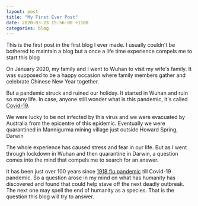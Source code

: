 ```yaml
---
layout: post
title: "My First Ever Post"
date: 2020-03-23 15:56:00 +1100
categories: blog
---
```


This is the first post in the first blog I ever made.
I usually couldn't be bothered to maintain a blog but a once a life time experience compels me to start this blog

On January 2020, my family and I went to Wuhan to visit my wife's family. It was supposed to be a happy occasion where family members gather and celebrate Chinese New Year together.

But a pandemic struck and ruined our holiday. It started in Wuhan and ruin so many life. In case, anyone still wonder what is this pandemic, it's called [Covid-19](https://www.who.int/emergencies/diseases/novel-coronavirus-2019).  

We were lucky to be not infected by this virus and we were evacuated by Australia from the epicentre of this epidemic.  Eventually we were quarantined in Mannigurma mining village just outside Howard Spring, Darwin

The whole experience has caused stress and fear in our life. But as I went through lockdown in Wuhan and then quarantine in Darwin, a question comes into the mind that compels me to search for an answer. 

It has been just over 100 years since [1918 flu pandemic](https://en.wikipedia.org/wiki/Spanish_flu) till Covid-19 pandemic. So a question arose in my mind on what has humanity has discovered and found that could help stave off the next deadly outbreak. The next one may spell the end of humanity as a species. That is the question this blog will try to answer.